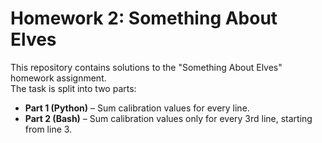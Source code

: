 # Homework 2: Something About Elves

This repository contains solutions to the "Something About Elves" homework assignment.  
The task is split into two parts:

- **Part 1 (Python)** – Sum calibration values for every line.
- **Part 2 (Bash)** – Sum calibration values only for every 3rd line, starting from line 3.